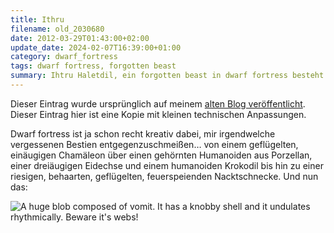 ```yaml
---
title: Ithru
filename: old_2030680
date: 2012-03-29T01:43:00+02:00
update_date: 2024-02-07T16:39:00+01:00
category: dwarf_fortress
tags: dwarf fortress, forgotten beast
summary: Ihtru Haletdil, ein forgotten beast in dwarf fortress besteht aus einem ungewöhnlichen Material.
---
```

Dieser Eintrag wurde ursprünglich auf meinem [alten Blog veröffentlicht](https://stu.blogger.de/stories/2030680/). Dieser Eintrag hier ist eine Kopie mit kleinen technischen Anpassungen.

Dwarf fortress ist ja schon recht kreativ dabei, mir irgendwelche vergessenen Bestien entgegenzuschmeißen… von einem geflügelten, einäugigen Chamäleon über einen gehörnten Humanoiden aus Porzellan, einer dreiäugigen Eidechse und einem humanoiden Krokodil bis hin zu einer riesigen, behaarten, geflügelten, feuerspeienden Nacktschnecke. Und nun das:

![A huge blob composed of vomit. It has a knobby shell and it undulates rhythmically. Beware it's webs!](/file/ithruhaletdil.png "Was forgotten Beasts angeht, ist Ithru noch harmlos.")
